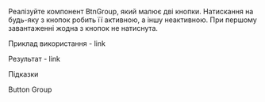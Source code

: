 Реалізуйте компонент BtnGroup, який малює дві кнопки. Натискання на будь-яку з кнопок робить її активною, а іншу неактивною. При першому завантаженні жодна з кнопок не натиснута.

Приклад використання - link

Результат - link

Підказки

Button Group